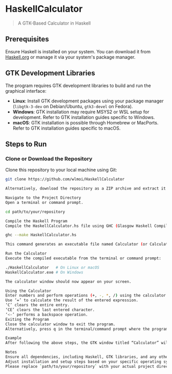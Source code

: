 # HaskellCalculator
> A GTK-Based Calculator in Haskell

## Prerequisites
Ensure Haskell is installed on your system. You can download it from [Haskell.org](https://www.haskell.org/downloads/) or manage it via your system's package manager.

## GTK Development Libraries
The program requires GTK development libraries to build and run the graphical interface:

- **Linux**: Install GTK development packages using your package manager (`libgtk-3-dev` on Debian/Ubuntu, `gtk3-devel` on Fedora).
- **Windows**: GTK installation may require MSYS2 or WSL setup for development. Refer to GTK installation guides specific to Windows.
- **macOS**: GTK installation is possible through Homebrew or MacPorts. Refer to GTK installation guides specific to macOS.

## Steps to Run

### Clone or Download the Repository

Clone this repository to your local machine using Git:

```bash
git clone https://github.com/wlmoi/HaskellCalculator

Alternatively, download the repository as a ZIP archive and extract it to a local folder.

Navigate to the Project Directory
Open a terminal or command prompt.

cd path/to/your/repository

Compile the Haskell Program
Compile the HaskellCalculator.hs file using GHC (Glasgow Haskell Compiler):

ghc --make HaskellCalculator.hs

This command generates an executable file named Calculator (or Calculator.exe on Windows) in the same directory.

Run the Calculator
Execute the compiled executable from the terminal or command prompt:

./HaskellCalculator   # On Linux or macOS
HaskellCalculator.exe # On Windows

The calculator window should now appear on your screen.

Using the Calculator
Enter numbers and perform operations (+, -, *, /) using the calculator buttons.
Use ‘=’ to calculate the result of the entered expression.
‘C’ clears the entire entry.
‘CE’ clears the last entered character.
‘<-’ performs a backspace operation.
Exiting the Program
Close the calculator window to exit the program.
Alternatively, press q in the terminal/command prompt where the program is running to terminate it.

Example
After following the above steps, the GTK window titled “Calculator” will open. Use the calculator interface to perform calculations and observe the results. Follow on-screen prompts and error messages for correct usage.

Notes
Ensure all dependencies, including Haskell, GTK libraries, and any other required packages, are correctly installed before compiling and running the program.
Adjust installation and setup steps based on your specific operating system and development environment.
Please replace `path/to/your/repository` with your actual project directory path. If you need any further assistance or adjustments, feel free to ask!
